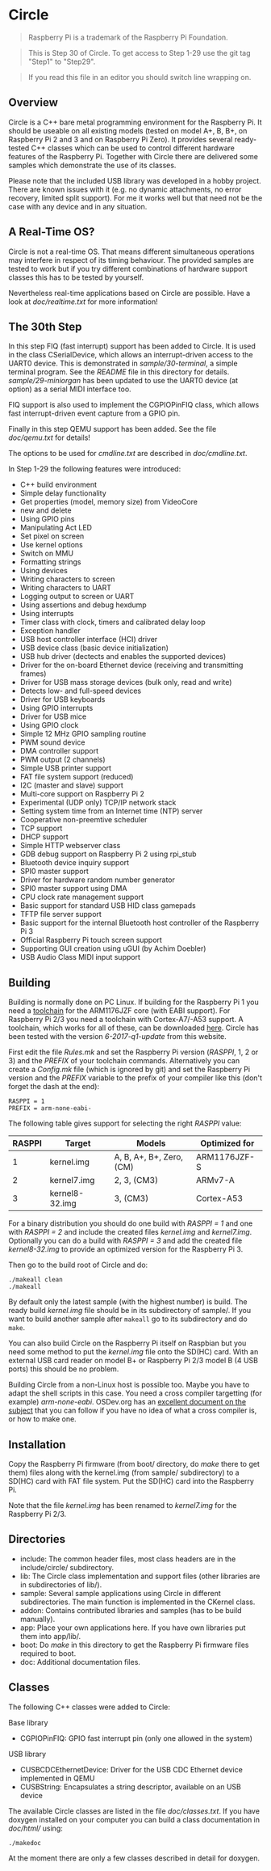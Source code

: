 Circle
======

> Raspberry Pi is a trademark of the Raspberry Pi Foundation.

> This is Step 30 of Circle. To get access to Step 1-29 use the git tag "Step1" to "Step29".

> If you read this file in an editor you should switch line wrapping on.

Overview
--------

Circle is a C++ bare metal programming environment for the Raspberry Pi. It should be useable on all existing models (tested on model A+, B, B+, on Raspberry Pi 2 and 3 and on Raspberry Pi Zero). It provides several ready-tested C++ classes which can be used to control different hardware features of the Raspberry Pi. Together with Circle there are delivered some samples which demonstrate the use of its classes.

Please note that the included USB library was developed in a hobby project. There are known issues with it (e.g. no dynamic attachments, no error recovery, limited split support). For me it works well but that need not be the case with any device and in any situation.

A Real-Time OS?
---------------

Circle is not a real-time OS. That means different simultaneous operations may interfere in respect of its timing behaviour. The provided samples are tested to work but if you try different combinations of hardware support classes this has to be tested by yourself.

Nevertheless real-time applications based on Circle are possible. Have a look at *doc/realtime.txt* for more information!

The 30th Step
-------------

In this step FIQ (fast interrupt) support has been added to Circle. It is used in the class CSerialDevice, which allows an interrupt-driven access to the UART0 device. This is demonstrated in *sample/30-terminal*, a simple terminal program. See the *README* file in this directory for details. *sample/29-miniorgan* has been updated to use the UART0 device (at option) as a serial MIDI interface too.

FIQ support is also used to implement the CGPIOPinFIQ class, which allows fast interrupt-driven event capture from a GPIO pin.

Finally in this step QEMU support has been added. See the file *doc/qemu.txt* for details!

The options to be used for *cmdline.txt* are described in *doc/cmdline.txt*.

In Step 1-29 the following features were introduced:

* C++ build environment
* Simple delay functionality
* Get properties (model, memory size) from VideoCore
* new and delete
* Using GPIO pins
* Manipulating Act LED
* Set pixel on screen
* Use kernel options
* Switch on MMU
* Formatting strings
* Using devices
* Writing characters to screen
* Writing characters to UART
* Logging output to screen or UART
* Using assertions and debug hexdump
* Using interrupts
* Timer class with clock, timers and calibrated delay loop
* Exception handler
* USB host controller interface (HCI) driver
* USB device class (basic device initialization)
* USB hub driver (dectects and enables the supported devices)
* Driver for the on-board Ethernet device (receiving and transmitting frames)
* Driver for USB mass storage devices (bulk only, read and write)
* Detects low- and full-speed devices
* Driver for USB keyboards
* Using GPIO interrupts
* Driver for USB mice
* Using GPIO clock
* Simple 12 MHz GPIO sampling routine
* PWM sound device
* DMA controller support
* PWM output (2 channels)
* Simple USB printer support
* FAT file system support (reduced)
* I2C (master and slave) support
* Multi-core support on Raspberry Pi 2
* Experimental (UDP only) TCP/IP network stack
* Setting system time from an Internet time (NTP) server
* Cooperative non-preemtive scheduler
* TCP support
* DHCP support
* Simple HTTP webserver class
* GDB debug support on Raspberry Pi 2 using rpi_stub
* Bluetooth device inquiry support
* SPI0 master support
* Driver for hardware random number generator
* SPI0 master support using DMA
* CPU clock rate management support
* Basic support for standard USB HID class gamepads
* TFTP file server support
* Basic support for the internal Bluetooth host controller of the Raspberry Pi 3
* Official Raspberry Pi touch screen support
* Supporting GUI creation using uGUI (by Achim Doebler)
* USB Audio Class MIDI input support

Building
--------

Building is normally done on PC Linux. If building for the Raspberry Pi 1 you need a [toolchain](http://elinux.org/Rpi_Software#ARM) for the ARM1176JZF core (with EABI support). For Raspberry Pi 2/3 you need a toolchain with Cortex-A7/-A53 support. A toolchain, which works for all of these, can be downloaded [here](https://developer.arm.com/open-source/gnu-toolchain/gnu-rm/downloads). Circle has been tested with the version *6-2017-q1-update* from this website.

First edit the file *Rules.mk* and set the Raspberry Pi version (*RASPPI*, 1, 2 or 3) and the *PREFIX* of your toolchain commands. Alternatively you can create a *Config.mk* file (which is ignored by git) and set the Raspberry Pi version and the *PREFIX* variable to the prefix of your compiler like this (don't forget the dash at the end):

`RASPPI = 1`  
`PREFIX = arm-none-eabi-`

The following table gives support for selecting the right *RASPPI* value:

| RASPPI | Target         | Models                   | Optimized for |
| ------ | -------------- | ------------------------ | ------------- |
|      1 | kernel.img     | A, B, A+, B+, Zero, (CM) | ARM1176JZF-S  |
|      2 | kernel7.img    | 2, 3, (CM3)              | ARMv7-A       |
|      3 | kernel8-32.img | 3, (CM3)                 | Cortex-A53    |

For a binary distribution you should do one build with *RASPPI = 1* and one with *RASPPI = 2* and include the created files *kernel.img* and *kernel7.img*. Optionally you can do a build with *RASPPI = 3* and add the created file *kernel8-32.img* to provide an optimized version for the Raspberry Pi 3.

Then go to the build root of Circle and do:

`./makeall clean`  
`./makeall`

By default only the latest sample (with the highest number) is build. The ready build *kernel.img* file should be in its subdirectory of sample/. If you want to build another sample after `makeall` go to its subdirectory and do `make`.

You can also build Circle on the Raspberry Pi itself on Raspbian but you need some method to put the *kernel.img* file onto the SD(HC) card. With an external USB card reader on model B+ or Raspberry Pi 2/3 model B (4 USB ports) this should be no problem.

Building Circle from a non-Linux host is possible too. Maybe you have to adapt the shell scripts in this case. You need a cross compiler targetting (for example) *arm-none-eabi*. OSDev.org has an [excellent document on the subject](http://wiki.osdev.org/GCC_Cross-Compiler) that you can follow if you have no idea of what a cross compiler is, or how to make one.

Installation
------------

Copy the Raspberry Pi firmware (from boot/ directory, do *make* there to get them) files along with the kernel.img (from sample/ subdirectory) to a SD(HC) card with FAT file system. Put the SD(HC) card into the Raspberry Pi.

Note that the file *kernel.img* has been renamed to *kernel7.img* for the Raspberry Pi 2/3.

Directories
-----------

* include: The common header files, most class headers are in the include/circle/ subdirectory.
* lib: The Circle class implementation and support files (other libraries are in subdirectories of lib/).
* sample: Several sample applications using Circle in different subdirectories. The main function is implemented in the CKernel class.
* addon: Contains contributed libraries and samples (has to be build manually).
* app: Place your own applications here. If you have own libraries put them into app/lib/.
* boot: Do *make* in this directory to get the Raspberry Pi firmware files required to boot.
* doc: Additional documentation files.

Classes
-------

The following C++ classes were added to Circle:

Base library

* CGPIOPinFIQ: GPIO fast interrupt pin (only one allowed in the system)

USB library

* CUSBCDCEthernetDevice: Driver for the USB CDC Ethernet device implemented in QEMU
* CUSBString: Encapsulates a string descriptor, available on an USB device

The available Circle classes are listed in the file *doc/classes.txt*. If you have doxygen installed on your computer you can build a class documentation in *doc/html/* using:

`./makedoc`

At the moment there are only a few classes described in detail for doxygen.
